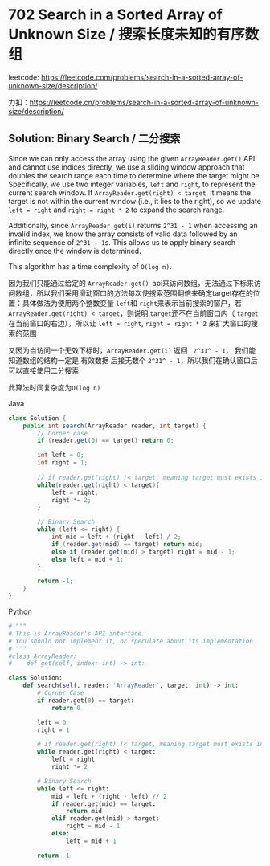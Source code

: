 # 702 Search in a Sorted Array of Unknown Size / 搜索长度未知的有序数组

leetcode: https://leetcode.com/problems/search-in-a-sorted-array-of-unknown-size/description/

力扣：https://leetcode.cn/problems/search-in-a-sorted-array-of-unknown-size/description/

## Solution: Binary Search / 二分搜索

Since we can only access the array using the given `ArrayReader.get()` API and cannot use indices directly, we use a sliding window approach that doubles the search range each time to determine where the target might be. Specifically, we use two integer variables, `left` and `right`, to represent the current search window. If `ArrayReader.get(right) < target`, it means the target is not within the current window (i.e., it lies to the right), so we update `left = right` and `right = right * 2` to expand the search range.

Additionally, since `ArrayReader.get(i)` returns `2^31 - 1` when accessing an invalid index, we know the array consists of valid data followed by an infinite sequence of `2^31 - 1`s. This allows us to apply binary search directly once the window is determined.

This algorithm has a time complexity of `O(log n)`.

因为我们只能通过给定的 `ArrayReader.get() `api来访问数组，无法通过下标来访问数组，所以我们采用滑动窗口的方法每次使搜索范围翻倍来确定target存在的位置：具体做法为使用两个整数变量 `left`和 `right`来表示当前搜索的窗户，若 `ArrayReader.get(right) < target`，则说明 `target`还不在当前窗口内（ `target`在当前窗口的右边），所以让 `left = right`, `right = right * 2`	来扩大窗口的搜索的范围

又因为当访问一个无效下标时，`ArrayReader.get(i)` 返回 ` 2^31^ - 1`， 我们能知道数组的结构一定是 有效数据 后接无数个 `2^31^ - 1`，所以我们在确认窗口后可以直接使用二分搜索

此算法时间复杂度为`O(log n)`

Java

```java
class Solution {
    public int search(ArrayReader reader, int target) {
        // Corner case
        if (reader.get(0) == target) return 0;

        int left = 0;
        int right = 1;
    
        // if reader.get(right) !< target, meaning target must exists in the [left, right]
        while(reader.get(right) < target){
            left = right;
            right *= 2;
        }

        // Binary Search
        while (left <= right) {
            int mid = left + (right - left) / 2;
            if (reader.get(mid) == target) return mid;
            else if (reader.get(mid) > target) right = mid - 1;
            else left = mid + 1;
        }

        return -1;
    }
}
```

Python

```python
# """
# This is ArrayReader's API interface.
# You should not implement it, or speculate about its implementation
# """
#class ArrayReader:
#    def get(self, index: int) -> int:

class Solution:
    def search(self, reader: 'ArrayReader', target: int) -> int:
        # Corner Case
        if reader.get(0) == target:
            return 0

        left = 0
        right = 1

        # if reader.get(right) !< target, meaning target must exists in the [left, right]
        while reader.get(right) < target:
            left = right
            right *= 2

        # Binary Search
        while left <= right:
            mid = left + (right - left) // 2
            if reader.get(mid) == target:
                return mid
            elif reader.get(mid) > target:
                right = mid - 1
            else:
                left = mid + 1

        return -1
```
